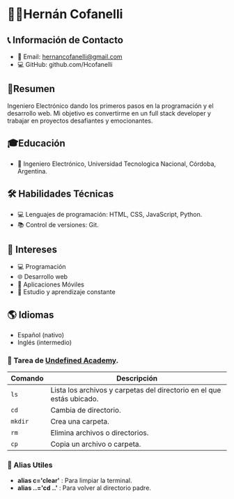 # 🙋‍♂️Hernán Cofanelli
##  📞 Información de Contacto

- 📧 Email: hernancofanelli@gmail.com
- 💻 GitHub: github.com/Hcofanelli
## 📄Resumen
Ingeniero Electrónico dando los primeros pasos en la programación y el desarrollo web. Mi objetivo es convertirme en un full stack developer y trabajar en proyectos desafiantes y emocionantes. 

## 🎓Educación
- 🏫 Ingeniero Electrónico, Universidad Tecnologica Nacional, Córdoba, Argentina.
## 🛠️ Habilidades Técnicas
- 💻 Lenguajes de programación: HTML, CSS, JavaScript, Python.
- 📚 Control de versiones: Git.
## 👀 Intereses
- 💻 Programación
- 🌐 Desarrollo web
- 📱 Aplicaciones Móviles
- 📖 Estudio y aprendizaje constante
## 🌎 Idiomas
- Español (nativo)
- Inglés (intermedio)


### 📝 Tarea de [Undefined Academy](https://undefined.academy/).


| Comando | Descripción                                                           |
| ---     | ---                                                                   |
| `ls`    | Lista los archivos y carpetas del directorio en el que estás ubicado. |
| `cd`    | Cambia de directorio.                                                 |
| `mkdir` | Crea una carpeta.                                                     |
| `rm`    | Elimina archivos o directorios.                                       |
| `cp`    | Copia un archivo o carpeta.                                           |

### 📝 Alias Utiles

- **alias c='clear'** : Para limpiar la terminal.
- **alias ..='cd ..'** : Para volver al directorio padre.
